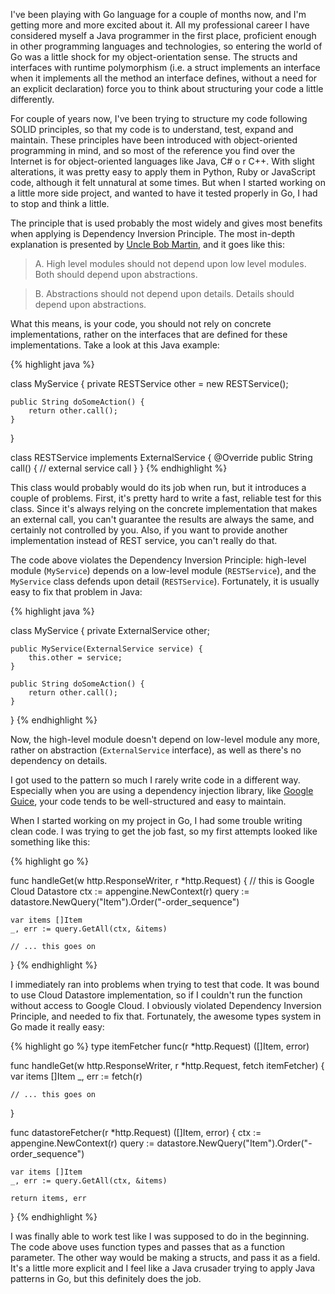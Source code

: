 I've been playing with Go language for a couple of months now, and I'm getting more and more excited about it. All my professional career I have considered myself a Java programmer in the first place, proficient enough in other programming languages and technologies, so entering the world of Go was a little shock for my object-orientation sense. The structs and interfaces with runtime polymorphism (i.e. a struct implements an interface when it implements all the method an interface defines, without a need for an explicit declaration) force you to think about structuring your code a little differently.

For couple of years now, I've been trying to structure my code following SOLID principles, so that my code is to understand, test, expand and maintain. These principles have been introduced with object-oriented programming in mind, and so most of the reference you find over the Internet is for object-oriented languages like Java, C# o r C++. With slight alterations, it was pretty easy to apply them in Python, Ruby or JavaScript code, although it felt unnatural at some times. But when I started working on a little more side project, and wanted to have it tested properly in Go, I had to stop and think a little.

The principle that is used probably the most widely and gives most benefits when applying is Dependency Inversion Principle. The most in-depth explanation is presented by [Uncle Bob Martin](http://butunclebob.com/ArticleS.UncleBob.PrinciplesOfOod), and it goes like this:

> A. High level modules should not depend upon low level modules. Both should depend upon abstractions.

> B. Abstractions should not depend upon details. Details should depend upon abstractions.

What this means, is your code, you should not rely on concrete implementations, rather on the interfaces that are defined for these implementations. Take a look at this Java example:

{% highlight java %}

class MyService {
    private RESTService other = new RESTService();
      
    public String doSomeAction() {
        return other.call();
    }
}

class RESTService implements ExternalService {
    @Override
    public String call() {
        // external service call
    }
}
{% endhighlight %}

This class would probably would do its job when run, but it introduces a couple of problems. First, it's pretty hard to write a fast, reliable test for this class. Since it's always relying on the concrete implementation that makes an external call, you can't guarantee the results are always the same, and certainly not controlled by you. Also, if you want to provide another implementation instead of REST service, you can't really do that.

The code above violates the Dependency Inversion Principle: high-level module (`MyService`) depends on a low-level module (`RESTService`), and the `MyService` class defends upon detail (`RESTService`). Fortunately, it is usually easy to fix that problem in Java:

{% highlight java %}

class MyService {
    private ExternalService other;
    
    public MyService(ExternalService service) {
        this.other = service;
    }
      
    public String doSomeAction() {
        return other.call();
    }
}
{% endhighlight %}

Now, the high-level module doesn't depend on low-level module any more, rather on abstraction (`ExternalService` interface), as well as there's no dependency on details.

I got used to the pattern so much I rarely write code in a different way. Especially when you are using a dependency injection library, like [Google Guice](https://github.com/google/guice), your code tends to be well-structured and easy to maintain.

When I started working on my project in Go, I had some trouble writing clean code. I was trying to get the job fast, so my first attempts looked like something like this:

{% highlight go %}

func handleGet(w http.ResponseWriter, r *http.Request) {
    // this is Google Cloud Datastore
    ctx := appengine.NewContext(r)
    query := datastore.NewQuery("Item").Order("-order_sequence")
    
    var items []Item
    _, err := query.GetAll(ctx, &items)
    
    // ... this goes on
}
{% endhighlight %}

I immediately ran into problems when trying to test that code. It was bound to use Cloud Datastore implementation, so if I couldn't run the function without access to Google Cloud. I obviously violated Dependency Inversion Principle, and needed to fix that. Fortunately, the awesome types system in Go made it really easy: 

{% highlight go %}
type itemFetcher func(r *http.Request) ([]Item, error)
    
func handleGet(w http.ResponseWriter, r *http.Request, fetch itemFetcher) {    
    var items []Item
    _, err := fetch(r)
    
    // ... this goes on
}

func datastoreFetcher(r *http.Request) ([]Item, error) {
    ctx := appengine.NewContext(r)
    query := datastore.NewQuery("Item").Order("-order_sequence")
    
    var items []Item
    _, err := query.GetAll(ctx, &items)

    return items, err
}
{% endhighlight %}

I was finally able to work test like I was supposed to do in the beginning. The code above uses function types and passes that as a function parameter. The other way would be making a structs, and pass it as a field. It's a little more explicit and I feel like a Java crusader trying to apply Java patterns in Go, but this definitely does the job.

